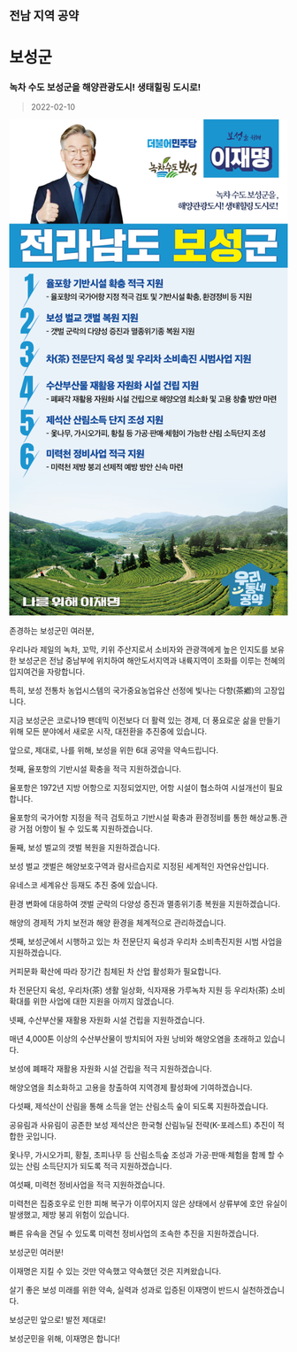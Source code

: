 ## 전남 지역 공약

# 보성군

### 녹차 수도 보성군을 해양관광도시! 생태힐링 도시로!
> 2022-02-10

![보성군 지역공약](./005_014_010.png)

존경하는 보성군민 여러분, 

 

우리나라 제일의 녹차, 꼬막, 키위 주산지로서 소비자와 관광객에게 높은 인지도를 보유한 보성군은 전남 중남부에 위치하여 해안도서지역과 내륙지역이 조화를 이루는 천혜의 입지여건을 자랑합니다.

특히, 보성 전통차 농업시스템의 국가중요농업유산 선정에 빛나는 다향(茶鄕)의 고장입니다.

 

지금 보성군은 코로나19 팬데믹 이전보다 더 활력 있는 경제, 더 풍요로운 삶을 만들기 위해 모든 분야에서 새로운 시작, 대전환을 추진중에 있습니다.

앞으로, 제대로, 나를 위해, 보성을 위한 6대 공약을 약속드립니다.

 

 

첫째, 율포항의 기반시설 확충을 적극 지원하겠습니다.




율포항은 1972년 지방 어항으로 지정되었지만, 어항 시설이 협소하여 시설개선이 필요합니다.

율포항의 국가어항 지정을 적극 검토하고 기반시설 확충과 환경정비를 통한 해상교통․관광 거점 어항이 될 수 있도록 지원하겠습니다.

 

 

둘째, 보성 벌교의 갯벌 복원을 지원하겠습니다. 




보성 벌교 갯벌은 해양보호구역과 람사르습지로 지정된 세계적인 자연유산입니다.

유네스코 세계유산 등재도 추진 중에 있습니다.

환경 변화에 대응하여 갯벌 군락의 다양성 증진과 멸종위기종 복원을 지원하겠습니다.

해양의 경제적 가치 보전과 해양 환경을 체계적으로 관리하겠습니다.

 

 

셋째, 보성군에서 시행하고 있는 차 전문단지 육성과 우리차 소비촉진지원 시범 사업을 지원하겠습니다.




커피문화 확산에 따라 장기간 침체된 차 산업 활성화가 필요합니다.

차 전문단지 육성, 우리차(茶) 생활 일상화, 식자재용 가루녹차 지원 등 우리차(茶) 소비 확대를 위한 사업에 대한 지원을 아끼지 않겠습니다.

 

 

넷째, 수산부산물 재활용 자원화 시설 건립을 지원하겠습니다.




매년 4,000톤 이상의 수산부산물이 방치되어 자원 낭비와 해양오염을 초래하고 있습니다.

보성에 폐패각 재활용 자원화 시설 건립을 적극 지원하겠습니다.

해양오염을 최소화하고 고용을 창출하여 지역경제 활성화에 기여하겠습니다.

 

 

다섯째, 제석산이 산림을 통해 소득을 얻는 산림소득 숲이 되도록 지원하겠습니다.




공유림과 사유림이 공존한 보성 제석산은 한국형 산림뉴딜 전략(K-포레스트) 추진이 적합한 곳입니다.

옻나무, 가시오가피, 황칠, 초피나무 등 산림소득숲 조성과 가공·판매·체험을 함께 할 수 있는 산림 소득단지가 되도록 적극 지원하겠습니다.

 

여섯째, 미력천 정비사업을 적극 지원하겠습니다. 

 

미력천은 집중호우로 인한 피해 복구가 이루어지지 않은 상태에서 상류부에 호안 유실이 발생했고, 제방 붕괴 위험이 있습니다.

빠른 유속을 견딜 수 있도록 미력천 정비사업의 조속한 추진을 지원하겠습니다.

 

 

보성군민 여러분! 




이재명은 지킬 수 있는 것만 약속했고 약속했던 것은 지켜왔습니다.

살기 좋은 보성 미래를 위한 약속, 실력과 성과로 입증된 이재명이 반드시 실천하겠습니다.

 

보성군민 앞으로! 발전 제대로!

보성군민을 위해, 이재명은 합니다! 

						